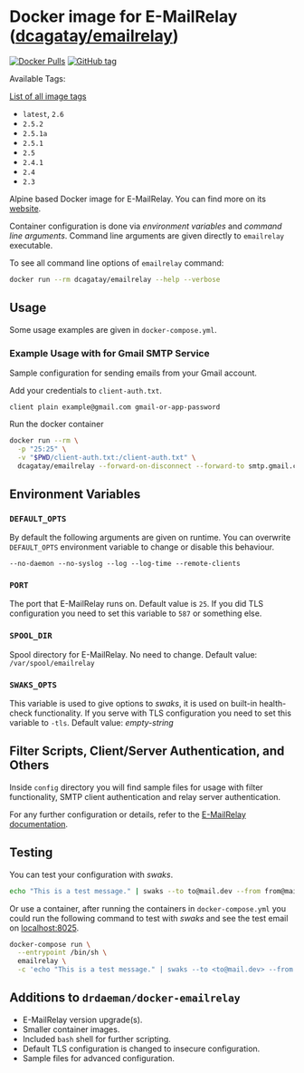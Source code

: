 # Docker image for E-MailRelay ([dcagatay/emailrelay](https://hub.docker.com/r/dcagatay/emailrelay))

[![Docker Pulls](https://img.shields.io/docker/pulls/dcagatay/emailrelay)](https://hub.docker.com/r/dcagatay/emailrelay)
[![GitHub tag](https://img.shields.io/github/v/tag/dogukancagatay/docker-emailrelay)](https://github.com/dogukancagatay/docker-emailrelay/tags)

Available Tags:

[List of all image tags](https://hub.docker.com/r/dcagatay/emailrelay/tags)

- `latest`, `2.6`
- `2.5.2`
- `2.5.1a`
- `2.5.1`
- `2.5`
- `2.4.1`
- `2.4`
- `2.3`

Alpine based Docker image for E-MailRelay. You can find more on its [website](http://emailrelay.sourceforge.net).

Container configuration is done via _environment variables_ and _command line arguments_. Command line arguments are given directly to `emailrelay` executable.

To see all command line options of `emailrelay` command:

```bash
docker run --rm dcagatay/emailrelay --help --verbose
```

## Usage

Some usage examples are given in `docker-compose.yml`.

### Example Usage with for Gmail SMTP Service

Sample configuration for sending emails from your Gmail account.

Add your credentials to `client-auth.txt`.

```
client plain example@gmail.com gmail-or-app-password
```

Run the docker container

```bash
docker run --rm \
  -p "25:25" \
  -v "$PWD/client-auth.txt:/client-auth.txt" \
  dcagatay/emailrelay --forward-on-disconnect --forward-to smtp.gmail.com:587 --client-tls --client-auth=/client-auth.txt
```

## Environment Variables

### `DEFAULT_OPTS`

By default the following arguments are given on runtime. You can overwrite `DEFAULT_OPTS` environment variable to change or disable this behaviour.

```text
--no-daemon --no-syslog --log --log-time --remote-clients
```

### `PORT`

The port that E-MailRelay runs on. Default value is `25`. If you did TLS configuration you need to set this variable to `587` or something else.

### `SPOOL_DIR`

Spool directory for E-MailRelay. No need to change. Default value: `/var/spool/emailrelay`

### `SWAKS_OPTS`

This variable is used to give options to _swaks_, it is used on built-in health-check functionality. If you serve with TLS configuration you need to set this variable to `-tls`. Default value: _empty-string_

## Filter Scripts, Client/Server Authentication, and Others

Inside `config` directory you will find sample files for usage with filter functionality, SMTP client authentication and relay server authentication.

For any further configuration or details, refer to the [E-MailRelay documentation](http://emailrelay.sourceforge.net).

## Testing

You can test your configuration with _swaks_.

```bash
echo "This is a test message." | swaks --to to@mail.dev --from from@mail.dev --server emailrelay --port 9025
```

Or use a container, after running the containers in `docker-compose.yml` you could run the following command to test with _swaks_ and see the test email on [localhost:8025]().

```bash
docker-compose run \
  --entrypoint /bin/sh \
  emailrelay \
  -c 'echo "This is a test message." | swaks --to <to@mail.dev> --from <from@mail.dev> --server emailrelay --port 25'
```

## Additions to `drdaeman/docker-emailrelay`

- E-MailRelay version upgrade(s).
- Smaller container images.
- Included `bash` shell for further scripting.
- Default TLS configuration is changed to insecure configuration.
- Sample files for advanced configuration.
